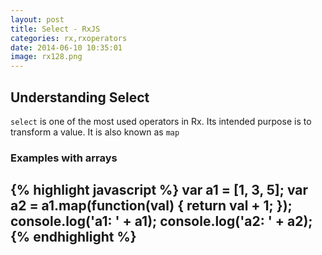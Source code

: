 ```yaml
---
layout: post
title: Select - RxJS
categories: rx,rxoperators
date: 2014-06-10 10:35:01
image: rx128.png
---
```


Understanding Select
-----------

`select` is one of the most used operators in Rx.
Its intended purpose is to transform a value.
It is also known as `map`


### Examples with arrays

{% highlight javascript %}
var a1 = [1, 3, 5];
var a2 = a1.map(function(val) { return val + 1; });
console.log('a1: ' + a1);
console.log('a2: ' + a2);
{% endhighlight %}
--------------------------
